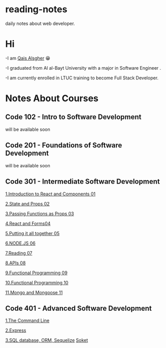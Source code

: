 # reading-notes
daily notes about web developer.

# Hi 

-I am [Qais Alsgher](https://github.com/qais-alsgher) 😁

-I graduated from Al al-Bayt University with a major in Software Engineer .

-I am currently enrolled in LTUC training to become Full Stack Developer.


# Notes About Courses

## Code 102 - Intro to Software Development
will be available soon
   
## Code 201 - Foundations of Software Development
will be available soon
## Code 301 - Intermediate Software Development
[1.Introduction to React and Components 01](https://github.com/qais-alsgher/reading-notes/blob/main/Introduction%20to%20React%20and%20Components%2001)

[2.State and Props 02](https://github.com/qais-alsgher/reading-notes/blob/main/State%20and%20Props02.md)

[3.Passing Functions as Props 03](https://github.com/qais-alsgher/reading-notes/blob/main/Passing%20Functions%20as%20Props%2003.md)

[4.React and Forms04](https://github.com/qais-alsgher/reading-notes/blob/main/React%20and%20Forms04.md)

[5.Putting it all together 05](https://github.com/qais-alsgher/reading-notes/blob/main/Putting%20it%20all%20together%2005.md)

[6.NODE.JS 06](https://github.com/qais-alsgher/reading-notes/blob/main/NODE.JS%2006.md)

[7.Reading 07](https://github.com/qais-alsgher/reading-notes/blob/main/Reading%2007.md)

[8.APIs 08](https://github.com/qais-alsgher/reading-notes/blob/main/APIs%2008.md)

[9.Functional Programming 09](https://github.com/qais-alsgher/reading-notes/blob/main/Functional%20Programming09.md)

[10.Functional Programming 10](https://github.com/qais-alsgher/reading-notes/blob/main/In%20memory%20storage%2010.md)

[11.Mongo and Mongoose 11](https://github.com/qais-alsgher/reading-notes/blob/main/Mongo%20and%20Mongoose%2011%20.md)

## Code 401 - Advanced Software Development
[1.The Command Line](https://github.com/qais-alsgher/reading-notes/blob/main/401/The%20Command%20Line.md)

[2.Express](https://github.com/qais-alsgher/reading-notes/blob/main/401/Express.md)

[3.SQL database, ORM, Sequelize](https://github.com/qais-alsgher/reading-notes/blob/main/401/SQL%20database.md)
[Soket](https://github.com/qais-alsgher/reading-notes/blob/main/401/Socket.md)
